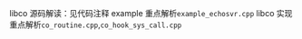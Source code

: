 libco 源码解读：见代码注释
example 重点解析`example_echosvr.cpp`
libco 实现重点解析`co_routine.cpp`,`co_hook_sys_call.cpp`

